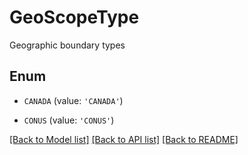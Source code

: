 # GeoScopeType

Geographic boundary types

## Enum

* `CANADA` (value: `'CANADA'`)

* `CONUS` (value: `'CONUS'`)

[[Back to Model list]](../README.md#documentation-for-models) [[Back to API list]](../README.md#documentation-for-api-endpoints) [[Back to README]](../README.md)


